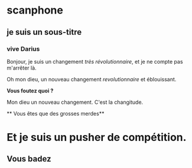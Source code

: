 # scanphone

## je suis un sous-titre
### vive Darius

Bonjour, je suis un changement *très révolutionnaire*, et je ne compte pas m'arrêter là.

Oh mon dieu, un nouveau changement _revolutionnaire_ et éblouissant.

**Vous foutez quoi ?**

Mon dieu un nouveau changement.
C'est la changitude.

** Vous êtes que des grosses merdes**

# Et je suis un pusher de compétition.
## Vous badez